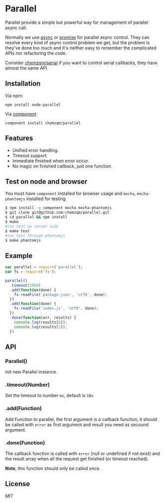 # Parallel

Parallel provide a simple but powerful way for management of parallel async call.

Normally we use [async](https://github.com/caolan/async) or [promise](https://github.com/then/promise) for parallel async control.
They can resolve every kind of async control problem we get, but the problem is they've done too much and it's neither easy to remember the complicated APIs nor refactoring the code.

Consider [chemzqm/serial](https://github.com/chemzqm/serial) if you want to control serial callbacks, they have almost the same API.

## Installation

Via npm:

    npm install node-parallel

Via [component](https://github.com/component/component):

    component install chemzqm/parallel

## Features

* Unified error handling.
* Timeout support.
* Immediate finished when error occur.
* No magic on finished callback, just one function.

## Test on node and browser

You must have `component` installed for browser usage and `mocha`, `mocha-phantomjs` installed for testing.

``` bash
$ npm install -g component mocha mocha-phantomjs
$ git clone git@github.com:chemzqm/parallel.git
$ cd parallel && npm install
$ make
#run test on server side
$ make test 
#run test through phantomjs
$ make phantomjs 
```

## Example

```js
var parallel = require('parallel');
var fs = require('fs');

parallel()
  .timeout(3000)
  .add(function(done) {
    fs.readFile('package.json', 'utf8', done);
  })
  .add(function(done) {
    fs.readFile('index.js', 'utf8', done);
  })
  .done(function(err, results) {
    console.log(results[0]);
    console.log(results[1]);
  })
```

## API

### Parallel()

Init new Parallel instance.

### .timeout(Number)

Set the timeout to number `ms`, default is `10s`.

### .add(Function)

Add Function to parallel, the first argument is a callback function, it should be called with `error` as first argument and result you need as secound argument.

### .done(Function)

The callback function is called with `error` (null or undefined if not exist) and the result array when all the request get finished (or timeout reached).

**Note**, this function should only be called once.

## License

  MIT
